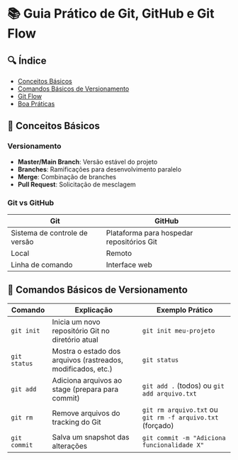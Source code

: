 # 📚 Guia Prático de Git, GitHub e Git Flow

## 🔍 Índice
- [Conceitos Básicos](#-conceitos-básicos)
- [Comandos Básicos de Versionamento](#-comandos-básicos-de-versionamento)
- [Git Flow](#-git-flow)
- [Boa Práticas](#-boas-práticas)

## 🌟 Conceitos Básicos

### Versionamento
- **Master/Main Branch**: Versão estável do projeto
- **Branches**: Ramificações para desenvolvimento paralelo
- **Merge**: Combinação de branches
- **Pull Request**: Solicitação de mesclagem

### Git vs GitHub
| Git | GitHub |
|-----|--------|
| Sistema de controle de versão | Plataforma para hospedar repositórios Git |
| Local | Remoto |
| Linha de comando | Interface web |

## 🔄 Comandos Básicos de Versionamento

| Comando | Explicação | Exemplo Prático |
|---------|------------|-----------------|
| `git init` | Inicia um novo repositório Git no diretório atual | `git init meu-projeto` |
| `git status` | Mostra o estado dos arquivos (rastreados, modificados, etc.) | `git status` |
| `git add` | Adiciona arquivos ao stage (prepara para commit) | `git add .` (todos) ou `git add arquivo.txt` |
| `git rm` | Remove arquivos do tracking do Git | `git rm arquivo.txt` ou `git rm -f arquivo.txt` (forçado) |
| `git commit` | Salva um snapshot das alterações | `git commit -m "Adiciona funcionalidade X"` |

